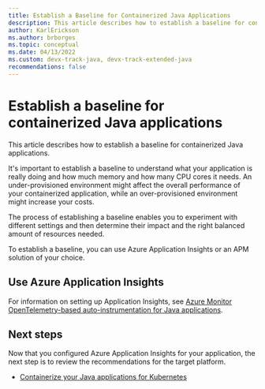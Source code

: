 ```yaml
---
title: Establish a Baseline for Containerized Java Applications
description: This article describes how to establish a baseline for containerized Java applications
author: KarlErickson
ms.author: brborges
ms.topic: conceptual
ms.date: 04/13/2022
ms.custom: devx-track-java, devx-track-extended-java
recommendations: false
---
```


# Establish a baseline for containerized Java applications

This article describes how to establish a baseline for containerized Java applications.

It's important to establish a baseline to understand what your application is really doing and how much memory and how many CPU cores it needs. An under-provisioned environment might affect the overall performance of your containerized application, while an over-provisioned environment might increase your costs.

The process of establishing a baseline enables you to experiment with different settings and then determine their impact and the right balanced amount of resources needed.

To establish a baseline, you can use Azure Application Insights or an APM solution of your choice.

## Use Azure Application Insights

For information on setting up Application Insights, see [Azure Monitor OpenTelemetry-based auto-instrumentation for Java applications](/azure/azure-monitor/app/java-in-process-agent).

## Next steps

Now that you configured Azure Application Insights for your application, the next step is to review the recommendations for the target platform.

* [Containerize your Java applications for Kubernetes](kubernetes.md)
